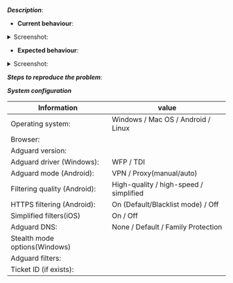[//]: # (***You can leave the strings with "[//]:" They will not be added to the issue text)
[//]: # (***Строки, которые начинаются с "[//]:" можно не удалять. Они не будут видны)

***Description***:
* **Current behaviour**: 

[//]: # (Tell us what happens)
[//]: # (Опишите проблему)

[//]: # (use the following code. Replace exciting URL by your. Also, you can paste image from clipboard. It will be automatically loaded.)
[//]: # (используйте данный код. Замените существующий адрес адресом вашего скриншота. Также изображение можено вставить из бефера обмена. Оно будет автоматически загружено. )
<details><summary>Screenshot:</summary>

![image](%url_of_screenshot%)
</details>

* **Expected behaviour**: 

[//]: # (Tell us what should happen instead)
[//]: # (Опишите ожидаемый результат)
<details><summary>Screenshot:</summary>

![image](%url_of_screenshot%)
</details>

***Steps to reproduce the problem***:

[//]: # (Describe, how to reproduce the issue)
[//]: # (Перечислите шаги для воспроизведения проблемы)

***System configuration***

Information | value
--- | ---
Operating system: | Windows / Mac OS / Android / Linux
Browser: | 
Adguard version: | 
Adguard driver (Windows): | WFP / TDI
Adguard mode (Android): | VPN / Proxy(manual/auto)
Filtering quality (Android): | High-quality / high-speed / simplified
HTTPS filtering (Android): |  On (Default/Blacklist mode) / Off
Simplified filters(iOS) | On / Off
Adguard DNS: | None / Default / Family Protection
Stealth mode options(Windows) | 
Adguard filters: | 
Ticket ID (if exists): | 

[//]: # (***Filters list - comma separated list, or filter names outside the table)
[//]: # (***Список фильтров - названия через запятую, или список вне таблицы)

[//]: # (This template is for problem reports, for other type of reports edit it accordingly)
[//]: # (If this is a crash report, include the crashlog with https://gist.github.com/)
